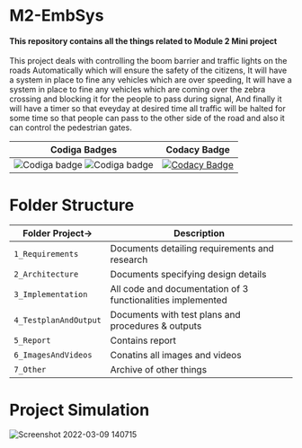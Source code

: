 # M2-EmbSys

#### This repository contains all the things related to Module 2 Mini project 

This project deals with controlling the boom barrier and traffic lights on the roads Automatically which will ensure the safety of the citizens, It will have a system in place to fine any vehicles which are over speeding, It will have a system in place to fine any vehicles which are coming over the zebra crossing and blocking it for the people to pass during signal, And finally it will have a timer so that eveyday at desired time all traffic will be halted for some time so that people can pass to the other side of the road and also it can control the pedestrian gates.

|Codiga Badges|Codacy Badge|
|:--:|:--:|
|![Codiga badge](https://api.codiga.io/project/31801/score/svg) ![Codiga badge](https://api.codiga.io/project/31801/status/svg)|[![Codacy Badge](https://app.codacy.com/project/badge/Grade/62cbec8fca804f92b49d6dc87dada71f)](https://www.codacy.com/gh/Sharatraddi/M2-EmbSys/dashboard?utm_source=github.com&amp;utm_medium=referral&amp;utm_content=Sharatraddi/M2-EmbSys&amp;utm_campaign=Badge_Grade)  

# Folder Structure
Folder Project->| Description
-------------------| -----------------------------------------
`1_Requirements`   | Documents detailing requirements and research
`2_Architecture`   | Documents specifying design details
`3_Implementation` | All code and documentation of 3 functionalities implemented
`4_TestplanAndOutput`| Documents with test plans and procedures & outputs
`5_Report`      | Contains report
`6_ImagesAndVideos` | Conatins all images and videos
`7_Other`      | Archive of other things

# Project Simulation
![Screenshot 2022-03-09 140715](https://user-images.githubusercontent.com/46928815/157403928-d936598f-4bb0-4d31-8508-58e3c8dc2dbe.png)



